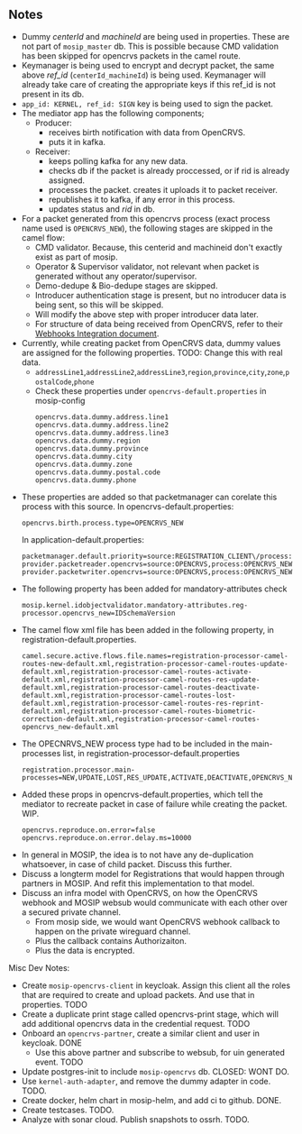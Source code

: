 ## Notes
- Dummy *centerId* and *machineId* are being used in properties. These are not part of `mosip_master` db. This is possible because CMD validation has been skipped for opencrvs packets in the camel route.
- Keymanager is being used to encrypt and decrypt packet, the same above *ref_id* (`centerId_machineId`) is being used.
  Keymanager will already take care of creating the appropriate keys if this ref_id is not present in its db.
- `app_id: KERNEL, ref_id: SIGN` key is being used to sign the packet.
- The mediator app has the following components;
  - Producer:
    - receives birth notification with data from OpenCRVS.
    - puts it in kafka.
  - Receiver:
    - keeps polling kafka for any new data.
    - checks db if the packet is already proccessed, or if rid is already assigned.
    - processes the packet. creates it uploads it to packet receiver.
    - republishes it to kafka, if any error in this process.
    - updates status and *rid* in db.
- For a packet generated from this opencrvs process (exact process name used is `OPENCRVS_NEW`), the following stages
  are skipped in the camel flow:
  - CMD validator. Because, this centerid and machineid don't exactly exist as part of mosip.
  - Operator & Supervisor validator, not relevant when packet is generated without any operator/supervisor.
  - Demo-dedupe & Bio-dedupe stages are skipped.
  - Introducer authentication stage is present, but no introducer data is being sent, so this will be skipped.
  - Will modify the above step with proper introducer data later.
  - For structure of data being received from OpenCRVS, refer to
    their [Webhooks Integration document](https://documentation.opencrvs.org/opencrvs-core/docs/technology/webhooks/).
- Currently, while creating packet from OpenCRVS data, dummy values are assigned for the following properties. TODO:
  Change this with real data.
  - `addressLine1`,`addressLine2`,`addressLine3`,`region`,`province`,`city`,`zone`,`postalCode`,`phone`
  - Check these properties under `opencrvs-default.properties` in mosip-config
    ```
    opencrvs.data.dummy.address.line1
    opencrvs.data.dummy.address.line2
    opencrvs.data.dummy.address.line3
    opencrvs.data.dummy.region
    opencrvs.data.dummy.province
    opencrvs.data.dummy.city
    opencrvs.data.dummy.zone
    opencrvs.data.dummy.postal.code
    opencrvs.data.dummy.phone
    ```
- These properties are added so that packetmanager can corelate this process with this source. In opencrvs-default.properties:
  ```
  opencrvs.birth.process.type=OPENCRVS_NEW
  ```
  In application-default.properties:
  ```
  packetmanager.default.priority=source:REGISTRATION_CLIENT\/process:BIOMETRIC_CORRECTION|NEW|UPDATE|LOST,source:RESIDENT\/process:ACTIVATED|DEACTIVATED|RES_UPDATE|RES_REPRINT,source:OPENCRVS\/process:OPENCRVS_NEW
  provider.packetreader.opencrvs=source:OPENCRVS,process:OPENCRVS_NEW,classname:io.mosip.commons.packet.impl.PacketReaderImpl
  provider.packetwriter.opencrvs=source:OPENCRVS,process:OPENCRVS_NEW,classname:io.mosip.commons.packet.impl.PacketWriterImpl
  ```
- The following property has been added for mandatory-attributes check
  ```
  mosip.kernel.idobjectvalidator.mandatory-attributes.reg-processor.opencrvs_new=IDSchemaVersion
  ```
- The camel flow xml file has been added in the following property, in registration-default.properties.
  ```
  camel.secure.active.flows.file.names=registration-processor-camel-routes-new-default.xml,registration-processor-camel-routes-update-default.xml,registration-processor-camel-routes-activate-default.xml,registration-processor-camel-routes-res-update-default.xml,registration-processor-camel-routes-deactivate-default.xml,registration-processor-camel-routes-lost-default.xml,registration-processor-camel-routes-res-reprint-default.xml,registration-processor-camel-routes-biometric-correction-default.xml,registration-processor-camel-routes-opencrvs_new-default.xml
  ```
- The OPECNRVS_NEW process type had to be included in the main-processes list, in
  registration-processor-default.properties
  ```
  registration.processor.main-processes=NEW,UPDATE,LOST,RES_UPDATE,ACTIVATE,DEACTIVATE,OPENCRVS_NEW
  ```
- Added these props in opencrvs-default.properties, which tell the mediator to recreate packet in case of failure while
  creating the packet. WIP.
  ```
  opencrvs.reproduce.on.error=false
  opencrvs.reproduce.on.error.delay.ms=10000
  ```
- In general in MOSIP, the idea is to not have any de-duplication whatsoever, in case of child packet. Discuss this further.
- Discuss a longterm model for Registrations that would happen through partners in MOSIP. And refit this implementation to that model.
- Discuss an infra model with OpenCRVS, on how the OpenCRVS webhook and MOSIP websub would communicate with each other over a secured private channel.
  - From mosip side, we would want OpenCRVS webhook callback to happen on the private wireguard channel.
  - Plus the callback contains Authorizaiton.
  - Plus the data is encrypted.
  
Misc Dev Notes:
- Create `mosip-opencrvs-client` in keycloak. Assign this client all the roles that are required to create and upload packets. And use that in properties. TODO
- Create a duplicate print stage called opencrvs-print stage, which will add additional opencrvs data in the credential request. TODO 
- Onboard an `opencrvs-partner`, create a similar client and user in keycloak. DONE
  - Use this above partner and subscribe to websub, for uin generated event. TODO 
- Update postgres-init to include `mosip-opencrvs` db. CLOSED: WONT DO.
- Use `kernel-auth-adapter`, and remove the dummy adapter in code. TODO.
- Create docker, helm chart in mosip-helm, and add ci to github. DONE.
- Create testcases. TODO.
- Analyze with sonar cloud. Publish snapshots to ossrh. TODO.
